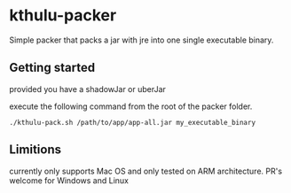 # kthulu-packer

Simple packer that packs a jar with jre into one single executable binary.

## Getting started
provided you have a shadowJar or uberJar

execute the following command from the root of the packer folder.
```
./kthulu-pack.sh /path/to/app/app-all.jar my_executable_binary
```

## Limitions
currently only supports Mac OS and only tested on ARM architecture.
PR's welcome for Windows and Linux
